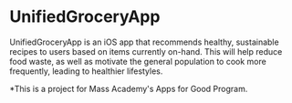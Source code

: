 # UnifiedGroceryApp

UnifiedGroceryApp is an iOS app that recommends healthy, sustainable recipes to users based on items currently on-hand. This will help reduce food waste, as well as motivate the general population to cook more frequently, leading to healthier lifestyles.

*This is a project for Mass Academy's Apps for Good Program.

